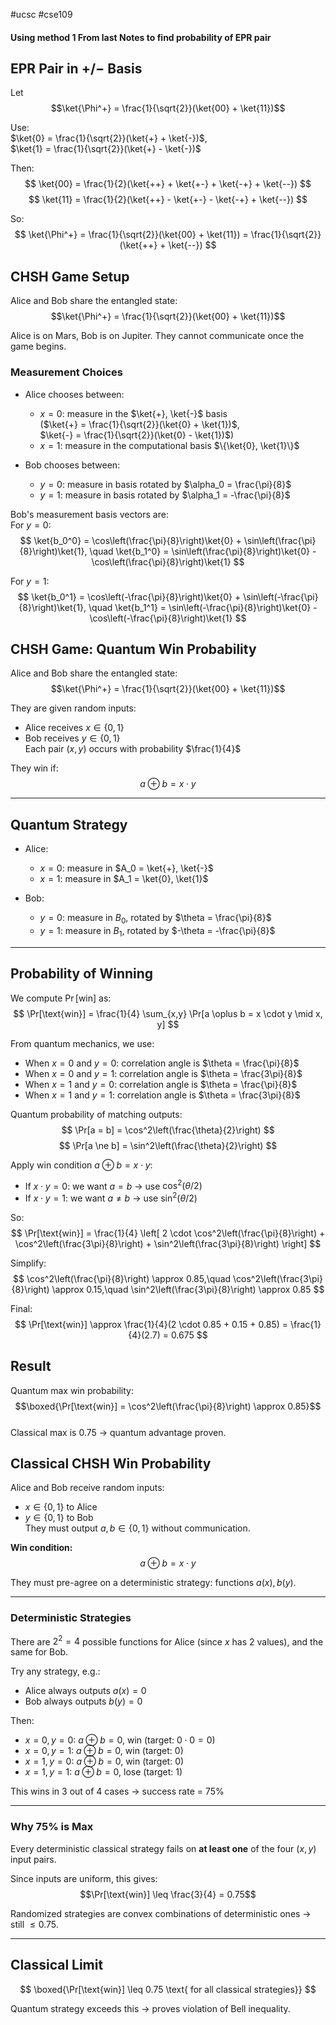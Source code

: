 #ucsc #cse109 

#### Using method 1 From last Notes to find probability of EPR pair
## EPR Pair in $+/-$ Basis

Let  
$$\ket{\Phi^+} = \frac{1}{\sqrt{2}}(\ket{00} + \ket{11})$$

Use:  
$\ket{0} = \frac{1}{\sqrt{2}}(\ket{+} + \ket{-})$,  
$\ket{1} = \frac{1}{\sqrt{2}}(\ket{+} - \ket{-})$

Then:  
$$
\ket{00} = \frac{1}{2}(\ket{++} + \ket{+-} + \ket{-+} + \ket{--})
$$
$$
\ket{11} = \frac{1}{2}(\ket{++} - \ket{+-} - \ket{-+} + \ket{--})
$$

So:  
$$
\ket{\Phi^+} = \frac{1}{\sqrt{2}}(\ket{00} + \ket{11}) = \frac{1}{\sqrt{2}}(\ket{++} + \ket{--})
$$

## CHSH Game Setup

Alice and Bob share the entangled state:  
$$\ket{\Phi^+} = \frac{1}{\sqrt{2}}(\ket{00} + \ket{11})$$

Alice is on Mars, Bob is on Jupiter. They cannot communicate once the game begins.

### Measurement Choices

- Alice chooses between:
  - $x = 0$: measure in the $\ket{+}, \ket{-}$ basis  
    ($\ket{+} = \frac{1}{\sqrt{2}}(\ket{0} + \ket{1})$,  
     $\ket{-} = \frac{1}{\sqrt{2}}(\ket{0} - \ket{1})$)
  - $x = 1$: measure in the computational basis $\{\ket{0}, \ket{1}\}$

- Bob chooses between:
  - $y = 0$: measure in basis rotated by $\alpha_0 = \frac{\pi}{8}$  
  - $y = 1$: measure in basis rotated by $\alpha_1 = -\frac{\pi}{8}$

Bob's measurement basis vectors are:  
For $y = 0$:  
$$
\ket{b_0^0} = \cos\left(\frac{\pi}{8}\right)\ket{0} + \sin\left(\frac{\pi}{8}\right)\ket{1}, \quad
\ket{b_1^0} = \sin\left(\frac{\pi}{8}\right)\ket{0} - \cos\left(\frac{\pi}{8}\right)\ket{1}
$$

For $y = 1$:  
$$
\ket{b_0^1} = \cos\left(-\frac{\pi}{8}\right)\ket{0} + \sin\left(-\frac{\pi}{8}\right)\ket{1}, \quad
\ket{b_1^1} = \sin\left(-\frac{\pi}{8}\right)\ket{0} - \cos\left(-\frac{\pi}{8}\right)\ket{1}
$$

## CHSH Game: Quantum Win Probability

Alice and Bob share the entangled state:  
$$\ket{\Phi^+} = \frac{1}{\sqrt{2}}(\ket{00} + \ket{11})$$

They are given random inputs:
- Alice receives $x \in \{0,1\}$
- Bob receives $y \in \{0,1\}$  
Each pair $(x, y)$ occurs with probability $\frac{1}{4}$

They win if:
$$a \oplus b = x \cdot y$$

---

## Quantum Strategy

- Alice:
  - $x = 0$: measure in $A_0 = \ket{+}, \ket{-}$
  - $x = 1$: measure in $A_1 = \ket{0}, \ket{1}$

- Bob:
  - $y = 0$: measure in $B_0$, rotated by $\theta = \frac{\pi}{8}$
  - $y = 1$: measure in $B_1$, rotated by $-\theta = -\frac{\pi}{8}$

---

## Probability of Winning

We compute $\Pr[\text{win}]$ as:
$$
\Pr[\text{win}] = \frac{1}{4} \sum_{x,y} \Pr[a \oplus b = x \cdot y \mid x, y]
$$

From quantum mechanics, we use:
- When $x = 0$ and $y = 0$: correlation angle is $\theta = \frac{\pi}{8}$  
- When $x = 0$ and $y = 1$: correlation angle is $\theta = \frac{3\pi}{8}$  
- When $x = 1$ and $y = 0$: correlation angle is $\theta = \frac{\pi}{8}$  
- When $x = 1$ and $y = 1$: correlation angle is $\theta = \frac{3\pi}{8}$

Quantum probability of matching outputs:
$$
\Pr[a = b] = \cos^2\left(\frac{\theta}{2}\right)
$$
$$
\Pr[a \ne b] = \sin^2\left(\frac{\theta}{2}\right)
$$

Apply win condition $a \oplus b = x \cdot y$:

- If $x \cdot y = 0$: we want $a = b$ → use $\cos^2(\theta/2)$  
- If $x \cdot y = 1$: we want $a \ne b$ → use $\sin^2(\theta/2)$

So:
$$
\Pr[\text{win}] = \frac{1}{4} \left[
2 \cdot \cos^2\left(\frac{\pi}{8}\right) +
\cos^2\left(\frac{3\pi}{8}\right) +
\sin^2\left(\frac{3\pi}{8}\right)
\right]
$$

Simplify:
$$
\cos^2\left(\frac{\pi}{8}\right) \approx 0.85,\quad
\cos^2\left(\frac{3\pi}{8}\right) \approx 0.15,\quad
\sin^2\left(\frac{3\pi}{8}\right) \approx 0.85
$$

Final:
$$
\Pr[\text{win}] \approx \frac{1}{4}(2 \cdot 0.85 + 0.15 + 0.85) = \frac{1}{4}(2.7) = 0.675
$$

## Result

Quantum max win probability:  
$$\boxed{\Pr[\text{win}] = \cos^2\left(\frac{\pi}{8}\right) \approx 0.85}$$  
Classical max is $0.75$ → quantum advantage proven.

## Classical CHSH Win Probability

Alice and Bob receive random inputs:
- $x \in \{0,1\}$ to Alice
- $y \in \{0,1\}$ to Bob  
They must output $a, b \in \{0,1\}$ without communication.

**Win condition:**  
$$a \oplus b = x \cdot y$$

They must pre-agree on a deterministic strategy: functions $a(x), b(y)$.

---

### Deterministic Strategies

There are $2^2 = 4$ possible functions for Alice (since $x$ has 2 values), and the same for Bob.

Try any strategy, e.g.:

- Alice always outputs $a(x) = 0$
- Bob always outputs $b(y) = 0$

Then:
- $x = 0, y = 0$: $a \oplus b = 0$, win (target: $0 \cdot 0 = 0$)
- $x = 0, y = 1$: $a \oplus b = 0$, win (target: $0$)
- $x = 1, y = 0$: $a \oplus b = 0$, win (target: $0$)
- $x = 1, y = 1$: $a \oplus b = 0$, lose (target: $1$)

This wins in 3 out of 4 cases → success rate = $75\%$

---

### Why 75% is Max

Every deterministic classical strategy fails on **at least one** of the four $(x, y)$ input pairs.

Since inputs are uniform, this gives:
$$\Pr[\text{win}] \leq \frac{3}{4} = 0.75$$

Randomized strategies are convex combinations of deterministic ones → still $\leq 0.75$.

---

## Classical Limit

$$
\boxed{\Pr[\text{win}] \leq 0.75 \text{ for all classical strategies}}
$$

Quantum strategy exceeds this → proves violation of Bell inequality.


